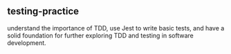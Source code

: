 ## testing-practice

understand the importance of TDD, use Jest to write basic tests, and have a solid foundation for further exploring TDD and testing in software development.